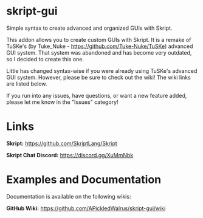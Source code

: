 # skript-gui
Simple syntax to create advanced and organized GUIs with Skript.


This addon allows you to create custom GUIs with Skript.
It is a remake of TuSKe's (by Tuke_Nuke - https://github.com/Tuke-Nuke/TuSKe) advanced GUI system.
That system was abandoned and has become very outdated, so I decided to create this one.

Little has changed syntax-wise if you were already using TuSKe's advanced GUI system.
However, please be sure to check out the wiki! The wiki links are listed below.

If you run into any issues, have questions, or want a new feature added, please let me know in the "Issues" category!

# Links

**Skript:** https://github.com/SkriptLang/Skript

**Skript Chat Discord:** https://discord.gg/XuMmNbk

# Examples and Documentation

Documentation is available on the following wikis:

**GitHub Wiki:** https://github.com/APickledWalrus/skript-gui/wiki
